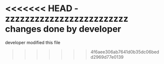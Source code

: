 <<<<<<< HEAD
-zzzzzzzzzzzzzzzzzzzzzzzzz
changes done by developer
=======
developer modified this file

>>>>>>> 4f6aee306ab7641d0b35dc06bedd2969d77e0139
